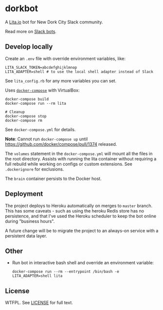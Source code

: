# dorkbot

A [Lita.io](https://www.lita.io/) bot for New Dork City Slack community.

Read more on [Slack bots](https://api.slack.com/bot-users).

## Develop locally

Create an `.env` file with override environment variables, like:

    LITA_SLACK_TOKEN=abcdefghijklmnop
    LITA_ADAPTER=shell # to use the local shell adapter instead of Slack

See `lita_config.rb` for any more variables you can set.

Uses [`docker-compose`](https://docs.docker.com/compose/) with VirtualBox:

    docker-compose build
    docker-compose run --rm lita

    # Cleanup
    docker-compose stop
    docker-compose rm

See `docker-compose.yml` for details.

**Note**: Cannot run `docker-compose up` until
https://github.com/docker/compose/pull/1374 released.

The `volumes` statement in the `docker-compose.yml` will mount all the files in
the root directory.
Assists with running the lita container without requiring a full rebuild while
working on configs or custom extensions. See `.dockerignore` for exclusions.

The `brain` container persists to the Docker host.

## Deployment

The project deploys to Heroku automatically on merges to `master` branch.
This has some caveats - such as using the heroku Redis store has no persistence,
and that I've used the Heroku scheduler to keep the bot online during "business hours".

A future change will be to migrate the project to an always-on service with a persistent
data layer.

## Other

- Run bot in interactive bash shell and override an environment variable:

      docker-compose run --rm --entrypoint /bin/bash -e LITA_ADAPTER=shell lita

## License

WTFPL. See [LICENSE](LICENSE) for full text.
